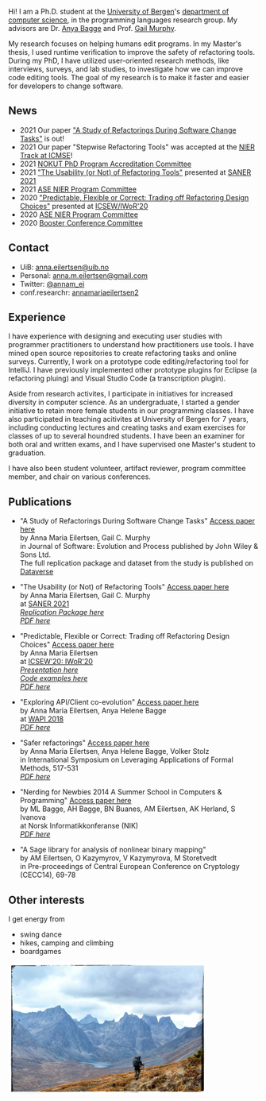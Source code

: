 Hi! I am a Ph.D. student at the [University of Bergen](http://www.uib.no/en)'s [department of computer science](http://www.uib.no/en/ii), in the programming languages research group. My advisors are Dr. [Anya Bagge](https://www.ii.uib.no/~anya/) and Prof. [Gail Murphy](https://www.cs.ubc.ca/people/gail-murphy). 

My research focuses on helping humans edit programs. In my Master's thesis, I used runtime verification to improve the safety of refactoring tools. During my PhD, I have utilized user-oriented research methods, like interviews, surveys, and lab studies, to investigate how we can improve code editing tools. The goal of my research is to make it faster and easier for developers to change software.  

## News 
* 2021 Our paper ["A Study of Refactorings During Software Change Tasks"](https://onlinelibrary.wiley.com/doi/10.1002/smr.2378) is out! 
* 2021 Our paper "Stepwise Refactoring Tools" was accepted at the [NIER Track at ICMSE](https://icsme2021.github.io/cfp/NIERTrack.html)! 
* 2021 [NOKUT PhD Program Accreditation Committee](https://www.nokut.no/norsk-utdanning/hoyere-utdanning/sakkunnige--studietilbod-pa-ph.d.-niva/)
* 2021 ["The Usability (or Not) of Refactoring Tools"](https://ieeexplore.ieee.org/abstract/document/9425894) presented at [SANER 2021](https://saner2021.shidler.hawaii.edu/accepted)  
* 2021 [ASE NIER Program Committee](https://conf.researchr.org/committee/ase-2021/ase-2021-nier-track-program-committee)
* 2020 ["Predictable, Flexible or Correct: Trading off Refactoring Design Choices"](https://github.com/annaei/annaei.github.io/blob/master/paper/ICSE20-IWoR.pdf) 
  presented at [ICSEW/IWoR'20](https://conf.researchr.org/track/icse-2020/icse-2020-Workshops)
* 2020 [ASE NIER Program Committee](https://conf.researchr.org/committee/ase-2020/ase-2020-nier-track-program-committee)
* 2020 [Booster Conference Committee](https://2020.boosterconf.no/info/about) 


## Contact
* UiB: [anna.eilertsen@uib.no](anna.eilertsen@uib.no)
* Personal: [anna.m.eilertsen@gmail.com](anna.m.eilertsen@gmail.com)  
* Twitter: [@annam_ei](https://twitter.com/annam_ei)
* conf.researchr: [annamariaeilertsen2](https://conf.researchr.org/profile/annamariaeilertsen2)


## Experience 
I have experience with designing and executing user studies with programmer practitioners to understand how practitioners use tools. I have mined open source repositories to create refactoring tasks and online surveys. Currently, I work on a prototype code editing/refactoring tool for IntelliJ. I have previously implemented other prototype plugins for Eclipse (a refactoring pluing) and Visual Studio Code (a transcription plugin). 

Aside from research activites, I participate in initiatives for increased diversity in computer science. As an undergraduate, I started a gender initiative to retain more female students in our programming classes. I have also participated in teaching acitivites at University of Bergen for 7 years, including conducting lectures and creating tasks and exam exercises for classes of up to several houndred students. I have been an examiner for both oral and written exams, and I have supervised one Master's student to graduation. 

I have also been student volunteer, artifact reviewer, program committee member, and chair on various conferences. 


## Publications
* "A Study of Refactorings During Software Change Tasks" [Access paper here](https://onlinelibrary.wiley.com/doi/10.1002/smr.2378)  
by Anna Maria Eilertsen, Gail C. Murphy  
in  Journal of Software: Evolution and Process published by John Wiley & Sons Ltd.  
The full replication package and dataset from the study is published on [Dataverse](https://doi.org/10.18710/VTTNXM)  

* "The Usability (or Not) of Refactoring Tools" [Access paper here](https://ieeexplore.ieee.org/abstract/document/9425894)  
by Anna Maria Eilertsen, Gail C. Murphy  
at [SANER 2021](https://saner2021.shidler.hawaii.edu/accepted)  
[*Replication Package here*](https://github.com/annaei/Replication-Data-for-The-Usability-or-Not-of-Refactoring-Tools)  
[*PDF here*](https://github.com/annaei/annaei.github.io/blob/master/paper/SANER21.pdf) 

* "Predictable, Flexible or Correct: Trading off Refactoring Design Choices" [Access paper here](https://dl.acm.org/doi/abs/10.1145/3387940.3392185)  
by Anna Maria Eilertsen  
at [ICSEW’20: IWoR'20](http://bigcode.fudan.edu.cn/events/IWoR2020/)  
[*Presentation here*](https://prezi.com/view/04Py6pCIXt3JyrNVeQyN/)  
[*Code examples here*](https://github.com/annaei/IWoR20)  
[*PDF here*](https://github.com/annaei/annaei.github.io/blob/master/paper/ICSE20-IWoR.pdf)

* "Exploring API/Client co-evolution" [Access paper here](https://dl.acm.org/citation.cfm?doid=3194793.3194799)  
by Anna Maria Eilertsen, Anya Helene Bagge     
at [WAPI 2018](https://w-api.github.io/)  
[*PDF here*](https://github.com/annaei/annaei.github.io/blob/master/paper/WAPI18.pdf)

* "Safer refactorings" [Access paper here](https://link.springer.com/chapter/10.1007/978-3-319-47166-2_36)   
by Anna Maria Eilertsen, Anya Helene Bagge, Volker Stolz  
in International Symposium on Leveraging Applications of Formal Methods, 517-531  
[*PDF here*](https://github.com/annaei/annaei.github.io/blob/master/paper/ISOLA16.pdf)

* "Nerding for Newbies 2014 A Summer School in Computers & Programming" [Access paper here](http://www.ii.uib.no/~anya/papers/bagge-bagge-etal-nik14-nerding.pdf)  
by ML Bagge, AH Bagge, BN Buanes, AM Eilertsen, AK Herland, S Ivanova  
at Norsk Informatikkonferanse (NIK)  
[*PDF here*](https://github.com/annaei/annaei.github.io/blob/master/paper/NIK14.pdf)

* "A Sage library for analysis of nonlinear binary mapping"  
by AM Eilertsen, O Kazymyrov, V Kazymyrova, M Storetvedt  
in Pre-proceedings of Central European Conference on Cryptology (CECC14), 69-78

## Other interests
I get energy from

* swing dance
* hikes, camping and climbing
* boardgames

<img src="/img/bye.jpeg" width="400">
